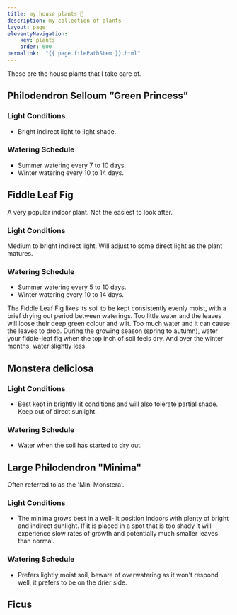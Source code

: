 ```yaml
---
title: my house plants 🍃
description: my collection of plants
layout: page
eleventyNavigation:
    key: plants
    order: 600
permalink:  "{{ page.filePathStem }}.html"
---
```


These are the house plants that I take care of.

## Philodendron Selloum “Green Princess”

### Light Conditions

* Bright indirect light to light shade.

### Watering Schedule

* Summer watering every 7 to 10 days.
* Winter watering every 10 to 14 days.

## Fiddle Leaf Fig

A very popular indoor plant. Not the easiest to look after.

### Light Conditions

Medium to bright indirect light. Will adjust to some direct light as the plant matures.

### Watering Schedule

* Summer watering every 5 to 10 days.
* Winter watering every 10 to 14 days.

The Fiddle Leaf Fig likes its soil to be kept consistently evenly moist, with a brief drying out period between waterings. Too little water and the leaves will loose their deep green colour and wilt. Too much water and it can cause the leaves to drop. During the growing season (spring to autumn), water your fiddle-leaf fig when the top inch of soil feels dry. And over the winter months, water slightly less.

## Monstera deliciosa

### Light Conditions

* Best kept in brightly lit conditions and will also tolerate partial shade. Keep out of direct sunlight.

### Watering Schedule

* Water when the soil has started to dry out.

## Large Philodendron "Minima"

Often referred to as the 'Mini Monstera'.

### Light Conditions

* The minima grows best in a well-lit position indoors with plenty of bright and indirect sunlight. If it is placed in a spot that is too shady it will experience slow rates of growth and potentially much smaller leaves than normal.

### Watering Schedule

* Prefers lightly moist soil, beware of overwatering as it won't respond well, it prefers to be on the drier side.

## Ficus
